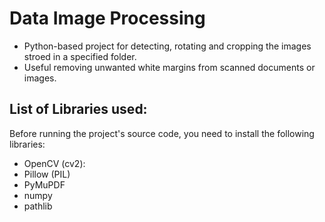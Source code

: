 # Data Image Processing
- Python-based project for detecting, rotating and cropping the images stroed in a specified folder.
- Useful removing unwanted white margins from scanned documents or images.

## List of Libraries used:
Before running the project's source code, you need to install the following libraries:
- OpenCV (cv2):
- Pillow (PIL)
- PyMuPDF
- numpy
- pathlib


  
